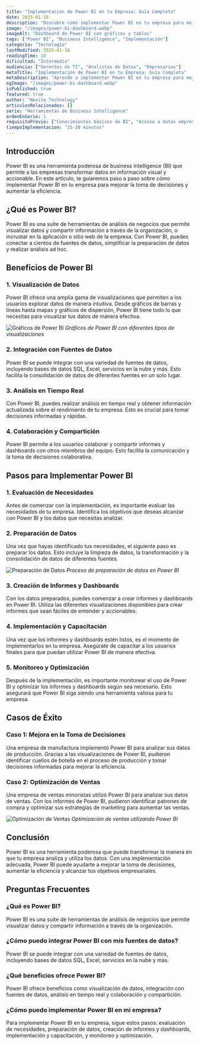 ```yaml
---
title: "Implementación de Power BI en tu Empresa: Guía Completa"
date: 2025-01-16
description: "Descubre cómo implementar Power BI en tu empresa para mejorar la toma de decisiones y aumentar la eficiencia."
image: "/images/power-bi-dashboard.webp"
imageAlt: "Dashboard de Power BI con gráficos y tablas"
tags: ["Power BI", "Business Intelligence", "Implementación"]
categoria: "Tecnología"
lastModified: 2025-01-16
readingTime: 10
dificultad: "Intermedio"
audiencia: ["Gerentes de TI", "Analistas de Datos", "Empresarios"]
metaTitle: "Implementación de Power BI en tu Empresa: Guía Completa"
metaDescription: "Aprende a implementar Power BI en tu empresa para mejorar la toma de decisiones y aumentar la eficiencia."
ogImage: "/images/power-bi-dashboard.webp"
isPublished: true
featured: true
author: "Nexito Technology"
articulosRelacionados: []
serie: "Herramientas de Business Intelligence"
ordenEnSerie: 1
requisitoPrevio: ["Conocimientos básicos de BI", "Acceso a datos empresariales"]
tiempoImplementacion: "15-20 minutos"
---
```


## Introducción

Power BI es una herramienta poderosa de business intelligence (BI) que permite a las empresas transformar datos en información visual y accionable. En este artículo, te guiaremos paso a paso sobre cómo implementar Power BI en tu empresa para mejorar la toma de decisiones y aumentar la eficiencia.

## ¿Qué es Power BI?

Power BI es una suite de herramientas de análisis de negocios que permite visualizar datos y compartir información a través de la organización, o incrustar en la aplicación o sitio web de la empresa. Con Power BI, puedes conectar a cientos de fuentes de datos, simplificar la preparación de datos y realizar análisis ad hoc.

## Beneficios de Power BI

### 1. Visualización de Datos

Power BI ofrece una amplia gama de visualizaciones que permiten a los usuarios explorar datos de manera intuitiva. Desde gráficos de barras y líneas hasta mapas y gráficos de dispersión, Power BI tiene todo lo que necesitas para visualizar tus datos de manera efectiva.

![Gráficos de Power BI](/images/power-bi-charts.webp)
*Gráficos de Power BI con diferentes tipos de visualizaciones*

### 2. Integración con Fuentes de Datos

Power BI se puede integrar con una variedad de fuentes de datos, incluyendo bases de datos SQL, Excel, servicios en la nube y más. Esto facilita la consolidación de datos de diferentes fuentes en un solo lugar.

### 3. Análisis en Tiempo Real

Con Power BI, puedes realizar análisis en tiempo real y obtener información actualizada sobre el rendimiento de tu empresa. Esto es crucial para tomar decisiones informadas y rápidas.

### 4. Colaboración y Compartición

Power BI permite a los usuarios colaborar y compartir informes y dashboards con otros miembros del equipo. Esto facilita la comunicación y la toma de decisiones colaborativa.

## Pasos para Implementar Power BI

### 1. Evaluación de Necesidades

Antes de comenzar con la implementación, es importante evaluar las necesidades de tu empresa. Identifica los objetivos que deseas alcanzar con Power BI y los datos que necesitas analizar.

### 2. Preparación de Datos

Una vez que hayas identificado tus necesidades, el siguiente paso es preparar los datos. Esto incluye la limpieza de datos, la transformación y la consolidación de datos de diferentes fuentes.

![Preparación de Datos](/images/power-bi-data-preparation.webp)
*Proceso de preparación de datos en Power BI*

### 3. Creación de Informes y Dashboards

Con los datos preparados, puedes comenzar a crear informes y dashboards en Power BI. Utiliza las diferentes visualizaciones disponibles para crear informes que sean fáciles de entender y accionables.

### 4. Implementación y Capacitación

Una vez que los informes y dashboards estén listos, es el momento de implementarlos en tu empresa. Asegúrate de capacitar a los usuarios finales para que puedan utilizar Power BI de manera efectiva.

### 5. Monitoreo y Optimización

Después de la implementación, es importante monitorear el uso de Power BI y optimizar los informes y dashboards según sea necesario. Esto asegurará que Power BI siga siendo una herramienta valiosa para tu empresa.

## Casos de Éxito

### Caso 1: Mejora en la Toma de Decisiones

Una empresa de manufactura implementó Power BI para analizar sus datos de producción. Gracias a las visualizaciones de Power BI, pudieron identificar cuellos de botella en el proceso de producción y tomar decisiones informadas para mejorar la eficiencia.

### Caso 2: Optimización de Ventas

Una empresa de ventas minoristas utilizó Power BI para analizar sus datos de ventas. Con los informes de Power BI, pudieron identificar patrones de compra y optimizar sus estrategias de marketing para aumentar las ventas.

![Optimización de Ventas](/images/power-bi-sales-optimization.webp)
*Optimización de ventas utilizando Power BI*

## Conclusión

Power BI es una herramienta poderosa que puede transformar la manera en que tu empresa analiza y utiliza los datos. Con una implementación adecuada, Power BI puede ayudarte a mejorar la toma de decisiones, aumentar la eficiencia y alcanzar tus objetivos empresariales.

## Preguntas Frecuentes

### ¿Qué es Power BI?

Power BI es una suite de herramientas de análisis de negocios que permite visualizar datos y compartir información a través de la organización.

### ¿Cómo puedo integrar Power BI con mis fuentes de datos?

Power BI se puede integrar con una variedad de fuentes de datos, incluyendo bases de datos SQL, Excel, servicios en la nube y más.

### ¿Qué beneficios ofrece Power BI?

Power BI ofrece beneficios como visualización de datos, integración con fuentes de datos, análisis en tiempo real y colaboración y compartición.

### ¿Cómo puedo implementar Power BI en mi empresa?

Para implementar Power BI en tu empresa, sigue estos pasos: evaluación de necesidades, preparación de datos, creación de informes y dashboards, implementación y capacitación, y monitoreo y optimización.
